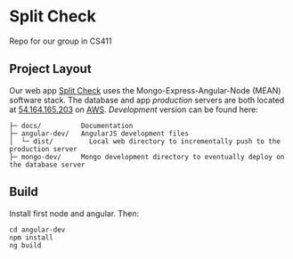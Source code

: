 # Split Check
Repo for our group in CS411

## Project Layout
Our web app [Split Check](https://splitcheck.github.io/) uses the Mongo-Express-Angular-Node (MEAN) software stack.  The database and app *production* servers are both located at [54.164.165.203](http://54.164.165.203/) on [AWS](https://aws.amazon.com/).  *Development* version can be found here:

```shell
├─ docs/          Documentation
├─ angular-dev/   AngularJS development files
│  └─ dist/         Local web directory to incrementally push to the production server
├─ mongo-dev/     Mongo development directory to eventually deploy on the database server
```

## Build
Install first node and angular.  Then:
```shell
cd angular-dev
npm install
ng build
```

